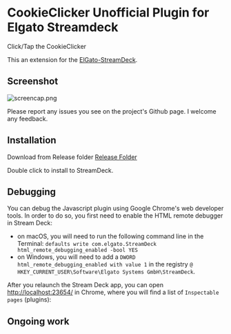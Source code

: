 # CookieClicker Unofficial Plugin for Elgato Streamdeck

Click/Tap the CookieClicker 

This an extension for the [ElGato-StreamDeck](https://www.elgato.com/en/gaming/stream-deck).

## Screenshot

![screencap.png](doc/elgatogif.gif)

Please report any issues you see on the project's Github page. I welcome any feedback.

## Installation

Download from Release folder [Release Folder](Release/com.f00d4tehg0dz.cookieclicker.streamDeckPlugin)

Double click to install to StreamDeck. 

## Debugging

You can debug the Javascript plugin using Google Chrome's web developer tools. In order to do so, you first need to enable the HTML remote debugger in Stream Deck:

- on macOS, you will need to run the following command line in the Terminal:
   `defaults write com.elgato.StreamDeck html_remote_debugging_enabled -bool YES`
- on Windows, you will need to add a `DWORD html_remote_debugging_enabled with value 1` in the registry `@ HKEY_CURRENT_USER\Software\Elgato Systems GmbH\StreamDeck`.

After you relaunch the Stream Deck app, you can open [http://localhost:23654/](http://localhost:23654/) in Chrome, where you will find a list of `Inspectable pages` (plugins):

## Ongoing work
